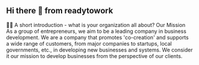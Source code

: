 ## Hi there 👋 from readytowork


🙋‍♀️ A short introduction - what is your organization all about?
Our Mission
As a group of entrepreneurs, we aim to be a leading company in business development.
We are a company that promotes 'co-creation' and supports a wide range of customers, from major companies to startups, local governments, etc., in developing new businesses and systems.
We consider it our mission to develop businesses from the perspective of our clients.
